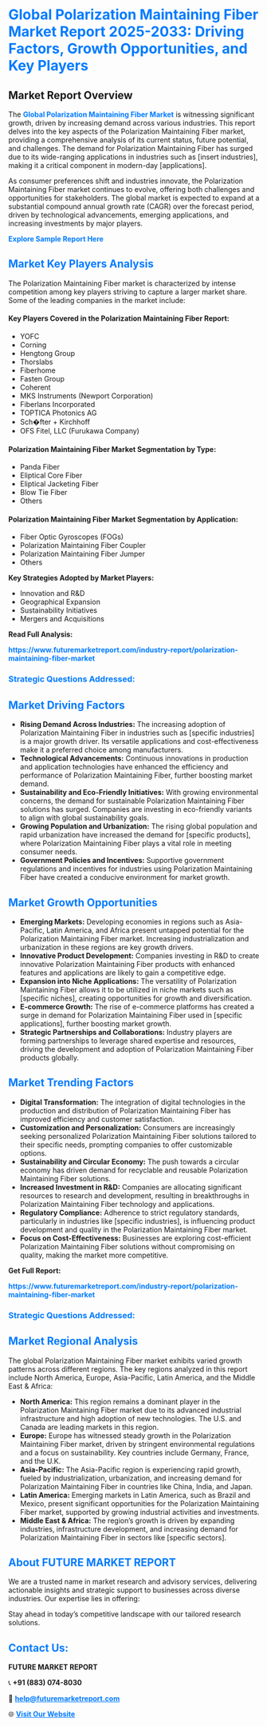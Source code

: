 <h1 style="color: #007BFF;">Global Polarization Maintaining Fiber Market Report 2025-2033: Driving Factors, Growth Opportunities, and Key Players</h1>

<section id="overview">
<h2>Market Report Overview</h2>
<p>The <a href="https://www.futuremarketreport.com/industry-report/polarization-maintaining-fiber-market" style="color: #007BFF; text-decoration: none;"><strong>Global Polarization Maintaining Fiber Market</strong></a> is witnessing significant growth, driven by increasing demand across various industries. This report delves into the key aspects of the Polarization Maintaining Fiber market, providing a comprehensive analysis of its current status, future potential, and challenges. The demand for Polarization Maintaining Fiber has surged due to its wide-ranging applications in industries such as [insert industries], making it a critical component in modern-day [applications].</p>
<p>As consumer preferences shift and industries innovate, the Polarization Maintaining Fiber market continues to evolve, offering both challenges and opportunities for stakeholders. The global market is expected to expand at a substantial compound annual growth rate (CAGR) over the forecast period, driven by technological advancements, emerging applications, and increasing investments by major players.</p>
</section>

<section id="overview">
<p><a href="https://www.futuremarketreport.com/request-sample/reportId=41604" style="color: #007BFF; text-decoration: none;"><strong>Explore Sample Report Here</strong></a></p>
</section>

<section id="key-players">
<h2 style="color: #007BFF;">Market Key Players Analysis</h2>
<p>The Polarization Maintaining Fiber market is characterized by intense competition among key players striving to capture a larger market share. Some of the leading companies in the market include:</p>
<h4>Key Players Covered in the Polarization Maintaining Fiber Report:</h4>
<ul><li>YOFC</li><li>Corning</li><li>Hengtong Group</li><li>Thorslabs</li><li>Fiberhome</li><li>Fasten Group</li><li>Coherent</li><li>MKS Instruments (Newport Corporation)</li><li>Fiberlans Incorporated</li><li>TOPTICA Photonics AG</li><li>Sch�fter + Kirchhoff</li><li>OFS Fitel, LLC (Furukawa Company)</li></ul>
<h4>Polarization Maintaining Fiber Market Segmentation by Type:</h4>
<ul><li>Panda Fiber</li><li>Eliptical Core Fiber</li><li>Eliptical Jacketing Fiber</li><li>Blow Tie Fiber</li><li>Others</li></ul>

<h4>Polarization Maintaining Fiber Market Segmentation by Application:</h4>
<ul><li>Fiber Optic Gyroscopes (FOGs)</li><li>Polarization Maintaining Fiber Coupler</li><li>Polarization Maintaining Fiber Jumper</li><li>Others</li></ul>
<p><strong>Key Strategies Adopted by Market Players:</strong></p>
<ul>
<li>Innovation and R&D</li>
<li>Geographical Expansion</li>
<li>Sustainability Initiatives</li>
<li>Mergers and Acquisitions</li>
</ul>
</section>

<section>
<p><strong>Read Full Analysis: </strong></p><a href="https://www.futuremarketreport.com/industry-report/polarization-maintaining-fiber-market" style="color: #007BFF; text-decoration: none;"><strong>https://www.futuremarketreport.com/industry-report/polarization-maintaining-fiber-market</strong></a>
<h3 style="color: #007BFF;">Strategic Questions Addressed:</h3>
</section>

<section id="driving-factors">
<h2 style="color: #007BFF;">Market Driving Factors</h2>
<ul>
<li><strong>Rising Demand Across Industries:</strong> The increasing adoption of Polarization Maintaining Fiber in industries such as [specific industries] is a major growth driver. Its versatile applications and cost-effectiveness make it a preferred choice among manufacturers.</li>
<li><strong>Technological Advancements:</strong> Continuous innovations in production and application technologies have enhanced the efficiency and performance of Polarization Maintaining Fiber, further boosting market demand.</li>
<li><strong>Sustainability and Eco-Friendly Initiatives:</strong> With growing environmental concerns, the demand for sustainable Polarization Maintaining Fiber solutions has surged. Companies are investing in eco-friendly variants to align with global sustainability goals.</li>
<li><strong>Growing Population and Urbanization:</strong> The rising global population and rapid urbanization have increased the demand for [specific products], where Polarization Maintaining Fiber plays a vital role in meeting consumer needs.</li>
<li><strong>Government Policies and Incentives:</strong> Supportive government regulations and incentives for industries using Polarization Maintaining Fiber have created a conducive environment for market growth.</li>
</ul>
</section>

<section id="growth-opportunities">
<h2 style="color: #007BFF;">Market Growth Opportunities</h2>
<ul>
<li><strong>Emerging Markets:</strong> Developing economies in regions such as Asia-Pacific, Latin America, and Africa present untapped potential for the Polarization Maintaining Fiber market. Increasing industrialization and urbanization in these regions are key growth drivers.</li>
<li><strong>Innovative Product Development:</strong> Companies investing in R&D to create innovative Polarization Maintaining Fiber products with enhanced features and applications are likely to gain a competitive edge.</li>
<li><strong>Expansion into Niche Applications:</strong> The versatility of Polarization Maintaining Fiber allows it to be utilized in niche markets such as [specific niches], creating opportunities for growth and diversification.</li>
<li><strong>E-commerce Growth:</strong> The rise of e-commerce platforms has created a surge in demand for Polarization Maintaining Fiber used in [specific applications], further boosting market growth.</li>
<li><strong>Strategic Partnerships and Collaborations:</strong> Industry players are forming partnerships to leverage shared expertise and resources, driving the development and adoption of Polarization Maintaining Fiber products globally.</li>
</ul>
</section>

<section id="trending-factors">
<h2 style="color: #007BFF;">Market Trending Factors</h2>
<ul>
<li><strong>Digital Transformation:</strong> The integration of digital technologies in the production and distribution of Polarization Maintaining Fiber has improved efficiency and customer satisfaction.</li>
<li><strong>Customization and Personalization:</strong> Consumers are increasingly seeking personalized Polarization Maintaining Fiber solutions tailored to their specific needs, prompting companies to offer customizable options.</li>
<li><strong>Sustainability and Circular Economy:</strong> The push towards a circular economy has driven demand for recyclable and reusable Polarization Maintaining Fiber solutions.</li>
<li><strong>Increased Investment in R&D:</strong> Companies are allocating significant resources to research and development, resulting in breakthroughs in Polarization Maintaining Fiber technology and applications.</li>
<li><strong>Regulatory Compliance:</strong> Adherence to strict regulatory standards, particularly in industries like [specific industries], is influencing product development and quality in the Polarization Maintaining Fiber market.</li>
<li><strong>Focus on Cost-Effectiveness:</strong> Businesses are exploring cost-efficient Polarization Maintaining Fiber solutions without compromising on quality, making the market more competitive.</li>
</ul>
</section>

<section>
<p><strong>Get Full Report: </strong></p><a href="https://www.futuremarketreport.com/industry-report/polarization-maintaining-fiber-market" style="color: #007BFF; text-decoration: none;"><strong>https://www.futuremarketreport.com/industry-report/polarization-maintaining-fiber-market</strong></a>
<h3 style="color: #007BFF;">Strategic Questions Addressed:</h3>
</section>


<section id="regional-analysis">
<h2 style="color: #007BFF;">Market Regional Analysis</h2>
<p>The global Polarization Maintaining Fiber market exhibits varied growth patterns across different regions. The key regions analyzed in this report include North America, Europe, Asia-Pacific, Latin America, and the Middle East & Africa:</p>
<ul>
<li><strong>North America:</strong> This region remains a dominant player in the Polarization Maintaining Fiber market due to its advanced industrial infrastructure and high adoption of new technologies. The U.S. and Canada are leading markets in this region.</li>
<li><strong>Europe:</strong> Europe has witnessed steady growth in the Polarization Maintaining Fiber market, driven by stringent environmental regulations and a focus on sustainability. Key countries include Germany, France, and the U.K.</li>
<li><strong>Asia-Pacific:</strong> The Asia-Pacific region is experiencing rapid growth, fueled by industrialization, urbanization, and increasing demand for Polarization Maintaining Fiber in countries like China, India, and Japan.</li>
<li><strong>Latin America:</strong> Emerging markets in Latin America, such as Brazil and Mexico, present significant opportunities for the Polarization Maintaining Fiber market, supported by growing industrial activities and investments.</li>
<li><strong>Middle East & Africa:</strong> The region’s growth is driven by expanding industries, infrastructure development, and increasing demand for Polarization Maintaining Fiber in sectors like [specific sectors].</li>
</ul>
</section>

<footer>
<h2 style="color: #007BFF;">About FUTURE MARKET REPORT</h2>
<p>We are a trusted name in market research and advisory services, delivering actionable insights and strategic support to businesses across diverse industries. Our expertise lies in offering:</p>

<p>Stay ahead in today’s competitive landscape with our tailored research solutions.</p>

<h2 style="color: #007BFF;">Contact Us:</h2>
<p><strong>FUTURE MARKET REPORT</strong></p>
<p>📞 <strong>+91 (883) 074-8030</strong></p>
<p>📧 <strong><a href="mailto:help@futuremarketreport.com" style="color: #007BFF;">help@futuremarketreport.com</a></strong></p>
<p>🌐 <strong><a href="https://www.futuremarketreport.com/" style="color: #007BFF;">Visit Our Website</a></strong></p>
</footer>